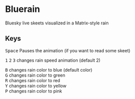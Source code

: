 # Bluerain

Bluesky live skeets visualized in a Matrix-style rain

## Keys

<kbd>Space</kbd> Pauses the animation (if you want to read some skeet)<br>

<kbd>1</kbd> <kbd>2</kbd> <kbd>3</kbd> changes rain speed animation (default 2)<br>

<kbd>B</kbd> changes rain color to blue (default color)<br>
<kbd>G</kbd> changes rain color to green<br>
<kbd>R</kbd> changes rain color to red<br>
<kbd>Y</kbd> changes rain color to yellow<br>
<kbd>P</kbd> changes rain color to pink<br>
